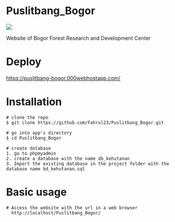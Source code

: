 # Puslitbang_Bogor

<img src="https://user-images.githubusercontent.com/53459506/103471842-e8802c00-4db7-11eb-8ac9-6aff84cc10ef.png"></img>

Website of Bogor Forest Research and Development Center

# Deploy

https://puslitbang-bogor.000webhostapp.com/


# Installation

```
# clone the repo
$ git clone https://github.com/Fahrul23/Puslitbang_Bogor.git

# go into app's directory
$ cd Puslitbang_Bogor

# create database
1. go to phpmyadmin
2. create a database with the name db_kehutanan
3. Import the existing database in the project folder with the database name bd_kehutanan.sql

```

# Basic usage

```
# Access the website with the url in a web browser
  http://localhost/Puslitbang_Bogor/
```
